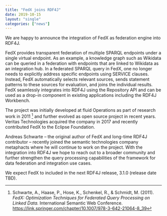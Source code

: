 ```yaml
---
title: "FedX joins RDF4J"
date: 2019-10-15
layout: "single"
categories: ["news"]
---
```

We are happy to announce the integration of FedX as federation engine into RDF4J.
 
FedX provides transparent federation of multiple SPARQL endpoints under a
single virtual endpoint. As an example, a knowledge graph such as Wikidata can
be queried in a federation with endpoints that are linked to Wikidata as an
integration hub. In a federated SPARQL query in FedX, one no longer needs to
explicitly address specific endpoints using SERVICE clauses. Instead, FedX
automatically selects relevant sources, sends statement patterns to these
sources for evaluation, and joins the individual results. FedX seamlessly
integrates into RDF4J using the Repository API and can be used as a drop-in
component in existing applications including the RDF4J Workbench.
 
 <!--more-->
The project was initially developed at fluid Operations as part of research
work in 2011 [^1] and further evolved as open source project in recent years.
Veritas Technologies acquired the company in 2017 and recently contributed FedX
to the Eclipse Foundation.
 
Andreas Schwarte – the original author of FedX and long-time RDF4J contributor
– recently joined the semantic technologies company metaphacts where he will
continue to work on the project. With the integration into RDF4J we hope to
reach out to a broader community and further strengthen the query processing
capabilities of the framework for data federation and integration use cases.
 
We expect FedX to included in the next RDF4J release, 3.1.0 (release date TBD).

[^1]: Schwarte, A., Haase, P., Hose, K., Schenkel, R., & Schmidt, M. (2011). _FedX: Optimization Techniques for Federated Query Processing on Linked Data._ International Semantic Web Conference. https://link.springer.com/chapter/10.1007/978-3-642-21064-8_39

